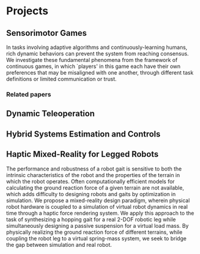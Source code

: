 # Projects 
## Sensorimotor Games
In tasks involving adaptive algorithms and continuously-learning humans, 
rich dynamic behaviors can prevent the system from reaching consensus. 
We investigate these fundamental phenomena from the framework of
continuous games, in which `players' in this game each have their own preferences
that may be misaligned with one another, through different task definitions 
or limited communication or trust.

### Related papers

## Dynamic Teleoperation

## Hybrid Systems Estimation and Controls

## Haptic Mixed-Reality for Legged Robots
The performance and robustness of  a robot gait is sensitive to both the intrinsic characteristics of the robot and the properties of the terrain in which the robot operates. Often computationally efficient models for calculating the ground reaction force of a given terrain are not available, which adds difficulty to designing robots and gaits by optimization in simulation. We propose a mixed-reality design paradigm, wherein physical robot hardware is coupled to a simulation of virtual robot dynamics in real time through a haptic force rendering system. We apply this approach to the task of synthesizing a hopping gait for a real 2-DOF robotic leg while simultaneously designing a passive suspension for a virtual load mass. By physically realizing the ground reaction force of different terrains, while coupling the robot leg to a virtual spring-mass system, we seek to bridge the gap between simulation and real robot.